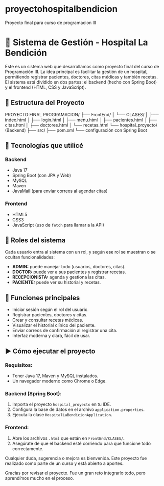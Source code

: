 # proyectohospitalbendicion
Proyecto final para curso de programacion III
# 🏥 Sistema de Gestión - Hospital La Bendición

Este es un sistema web que desarrollamos como proyecto final del curso de Programación III. La idea principal es facilitar la gestión de un hospital, permitiendo registrar pacientes, doctores, citas médicas y también recetas. El sistema está dividido en dos partes: el backend (hecho con Spring Boot) y el frontend (HTML, CSS y JavaScript).

## 📂 Estructura del Proyecto
PROYECTO FINAL PROGRAMACION/
├── FrontEnd/
│ └── CLASES/
│ ├── index.html
│ ├── login.html
│ ├── menu.html
│ ├── pacientes.html
│ ├── citas.html
│ ├── doctores.html
│ └── recetas.html
└── hospital_proyecto/ (Backend)
├── src/
├── pom.xml
└── configuración con Spring Boot


## 🔧 Tecnologías que utilicé

### Backend
- Java 17
- Spring Boot (con JPA y Web)
- MySQL
- Maven
- JavaMail (para enviar correos al agendar citas)

### Frontend
- HTML5
- CSS3
- JavaScript (uso de `fetch` para llamar a la API)

## 👥 Roles del sistema

Cada usuario entra al sistema con un rol, y según ese rol se muestran o se ocultan funcionalidades:

- **ADMIN:** puede manejar todo (usuarios, doctores, citas).
- **DOCTOR:** puede ver a sus pacientes y registrar recetas.
- **RECEPCIONISTA:** agenda y gestiona las citas.
- **PACIENTE:** puede ver su historial y recetas.

## 📌 Funciones principales

- Iniciar sesión según el rol del usuario.
- Registrar pacientes, doctores y citas.
- Crear y consultar recetas médicas.
- Visualizar el historial clínico del paciente.
- Enviar correos de confirmación al registrar una cita.
- Interfaz moderna y clara, fácil de usar.

## ▶️ Cómo ejecutar el proyecto

### Requisitos:
- Tener Java 17, Maven y MySQL instalados.
- Un navegador moderno como Chrome o Edge.

### Backend (Spring Boot):
1. Importa el proyecto `hospital_proyecto` en tu IDE.
2. Configura la base de datos en el archivo `application.properties`.
3. Ejecuta la clase `HospitalLaBendicionApplication`.

### Frontend:
1. Abre los archivos `.html` que están en `FrontEnd/CLASES/`.
2. Asegúrate de que el backend esté corriendo para que funcione todo correctamente.

Cualquier duda, sugerencia o mejora es bienvenida. Este proyecto fue realizado como parte de un curso y está abierto a aportes.



Gracias por revisar el proyecto. Fue un gran reto integrarlo todo, pero aprendímos mucho en el proceso.

